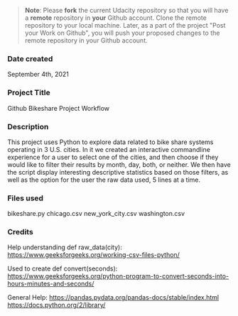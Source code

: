 >**Note**: Please **fork** the current Udacity repository so that you will have a **remote** repository in **your** Github account. Clone the remote repository to your local machine. Later, as a part of the project "Post your Work on Github", you will push your proposed changes to the remote repository in your Github account.

### Date created
September 4th, 2021

### Project Title
Github Bikeshare Project Workflow

### Description
This project uses Python to explore data related to bike share systems operating in 3 U.S. cities. In it we created an interactive commandline experience for a user to select one of the cities, and then choose if they would like to filter their results by month, day, both, or neither. We then have the script display interesting descriptive statistics based on those filters, as well as the option for the user the raw data used, 5 lines at a time.

### Files used
bikeshare.py
chicago.csv
new_york_city.csv
washington.csv

### Credits
Help understanding def raw_data(city):
https://www.geeksforgeeks.org/working-csv-files-python/

Used to create def convert(seconds):
https://www.geeksforgeeks.org/python-program-to-convert-seconds-into-hours-minutes-and-seconds/

General Help:
https://pandas.pydata.org/pandas-docs/stable/index.html
https://docs.python.org/2/library/
